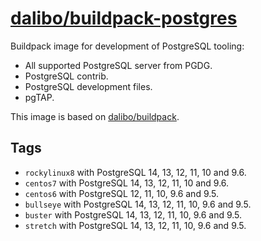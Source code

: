 # [dalibo/buildpack-postgres](https://hub.docker.com/r/dalibo/buildpack-postgres)

Buildpack image for development of PostgreSQL tooling:

- All supported PostgreSQL server from PGDG.
- PostgreSQL contrib.
- PostgreSQL development files.
- pgTAP.

This image is based on
[dalibo/buildpack](https://hub.docker.com/r/dalibo/buildpack).


## Tags

- `rockylinux8` with PostgreSQL 14, 13, 12, 11, 10 and 9.6.
- `centos7` with PostgreSQL 14, 13, 12, 11, 10 and 9.6.
- `centos6` with PostgreSQL 12, 11, 10, 9.6 and 9.5.
- `bullseye` with PostgreSQL 14, 13, 12, 11, 10, 9.6 and 9.5.
- `buster` with PostgreSQL 14, 13, 12, 11, 10, 9.6 and 9.5.
- `stretch` with PostgreSQL 14, 13, 12, 11, 10, 9.6 and 9.5.
